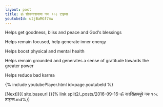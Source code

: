 ```yaml
---
layout: post
title: ॐ शोकनाशनाया नमः १०८ टाइम्स
youtubeId: u2jBaMGf7mw
---
```

 
 
Helps get goodness, bliss and peace and God's blessings
 
Helps remain focused, help generate inner energy 
 
Helps boost physical and mental health 
 
Helps remain grounded and generates a sense of gratitude towards the greater power 
 
Helps reduce bad karma
 
 
 
 


{% include youtubePlayer.html id=page.youtubeId %}
 
[Next]({{ site.baseurl }}{% link  split2/_posts/2016-09-16-ॐ नारसिंहावपुषे नमः १०८ टाइम्स.md%})
 
